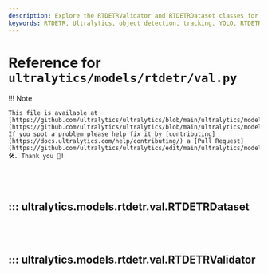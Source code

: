 ```yaml
---
description: Explore the RTDETRValidator and RTDETRDataset classes for real-time detection and tracking. Understand initialization, transformations, and post-processing.
keywords: RTDETR, Ultralytics, object detection, tracking, YOLO, RTDETRDataset, RTDETRValidator, real-time detection
---
```


# Reference for `ultralytics/models/rtdetr/val.py`

!!! Note

    This file is available at [https://github.com/ultralytics/ultralytics/blob/main/ultralytics/models/rtdetr/val.py](https://github.com/ultralytics/ultralytics/blob/main/ultralytics/models/rtdetr/val.py). If you spot a problem please help fix it by [contributing](https://docs.ultralytics.com/help/contributing/) a [Pull Request](https://github.com/ultralytics/ultralytics/edit/main/ultralytics/models/rtdetr/val.py) 🛠️. Thank you 🙏!

<br><br>

## ::: ultralytics.models.rtdetr.val.RTDETRDataset

<br><br>

## ::: ultralytics.models.rtdetr.val.RTDETRValidator

<br><br>
